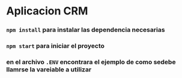 # Aplicacion CRM


### `npm install` para instalar las dependencia necesarias
### `npm start` para iniciar el proyecto


### en el archivo `.ENV`  encontrara el ejemplo de como sedebe llamrse la vareiable a utilizar